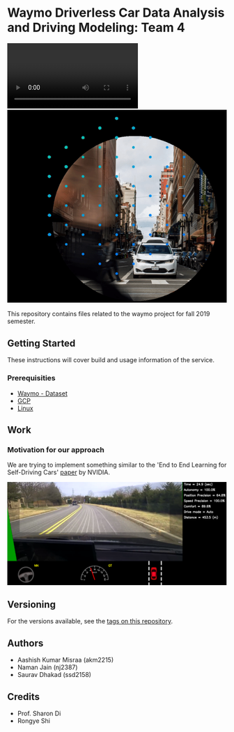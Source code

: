 # Waymo Driverless Car Data Analysis and Driving Modeling: Team 4

![alt text](screenshots/waymo.webm "Waymo")
![GIF demo](screenshots/waymo.gif)

This repository contains files related to the waymo project for fall 2019 semester.

## Getting Started

These instructions will cover build and usage information of the service. 


### Prerequisities

* [Waymo - Dataset](https://waymo.com/open/data/)
* [GCP](https://cloud.google.com/)
* [Linux](https://docs.docker.com/linux/started/)

## Work

### Motivation for our approach

We are trying to implement something similar to the 'End to End Learning for Self-Driving Cars' [paper](https://arxiv.org/pdf/1604.07316.pdf) by NVIDIA. 

![alt text](screenshots/nvidia.png "NVIDIA Paper")

## Versioning

For the versions available, see the 
[tags on this repository](https://github.com/sharon-waymo-project/team-4). 


## Authors

* Aashish Kumar Misraa (akm2215)
* Naman Jain (nj2387)
* Saurav Dhakad (ssd2158)


## Credits

* Prof. Sharon Di
* Rongye Shi
